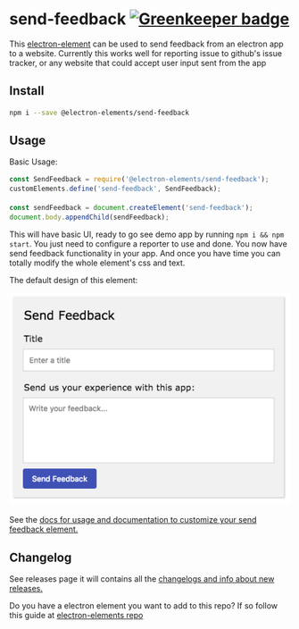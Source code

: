 # send-feedback [![Greenkeeper badge](https://badges.greenkeeper.io/electron-elements/send-feedback.svg)](https://greenkeeper.io/)

This [electron-element](https://github.com/electron-elements/electron-elements#electron-elements) can be used to 
send feedback from an electron app to a website. Currently this works well for reporting 
issue to github's issue tracker, or any website that could accept user input sent from the app

## Install

```bash
npm i --save @electron-elements/send-feedback
```

## Usage

Basic Usage:
```javascript
const SendFeedback = require('@electron-elements/send-feedback');
customElements.define('send-feedback', SendFeedback);

const sendFeedback = document.createElement('send-feedback');
document.body.appendChild(sendFeedback);
```

This will have basic UI, ready to go see demo app by running `npm i && npm start`. 
You just need to configure a reporter to use and done. You now have send feedback 
functionality in your app. And once you have time you can totally modify the whole element's
css and text.

The default design of this element:
<p align="center">
  <img src="send-feedback.png" alt="send feedback design" />
</p>

See the [docs for usage and documentation to customize your send feedback element.](/docs)

## Changelog

See releases page it will contains all the [changelogs and info about new releases.](https://github.com/electron-elements/send-feedback/releases) 

Do you have a electron element you want to add to this repo? 
If so follow this guide at [electron-elements repo](https://github.com/electron-elements/electron-elements/blob/master/guides/add-an-electron-element-to-org.md)
